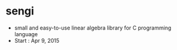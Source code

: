# sengi

- small and easy-to-use linear algebra library for C programming language
- Start : Apr 9, 2015

